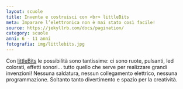 ```yaml
---
layout: scuole
title: Inventa e costruisci con <br> littleBits
meta: Imparare l’elettronica non è mai stato così facile!
source: https://jekyllrb.com/docs/pagination/
category: scuole
anni: 6 - 11 anni
fotografia: img/littlebits.jpg
---
```

Con <a href="https://littlebits.cc"> littleBits</a> le possibilità sono tantissime: ci sono ruote, pulsanti, led colorati, effetti sonori… tutto quello che serve per realizzare grandi invenzioni!
Nessuna saldatura, nessun collegamento elettrico, nessuna programmazione. Soltanto tanto divertimento e spazio per la creatività.
